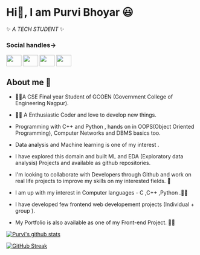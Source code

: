 # Hi👋, I am Purvi Bhoyar :smiley:	

✨ _A TECH STUDENT_ ✨ 

### Social handles->
<!--#### I have added Platforms where I code. Do have a look here also. -->
   
 
  <a href="https://www.linkedin.com/in/purvi-bhoyar-50b6561b1/" rel="nofollow"><img align="center" src="https://raw.githubusercontent.com/rahuldkjain/github-profile-readme-generator/master/src/images/icons/Social/linked-in-alt.svg" alt="" height="30" width="40" style="max-width: 100%;"></a>
   <a href="https://twitter.com/BhoyarPurvi" rel="nofollow"><img align="center" src="https://raw.githubusercontent.com/rahuldkjain/github-profile-readme-generator/master/src/images/icons/Social/twitter.svg" alt="" height="30" width="40" style="max-width: 100%;"></a> 
   <a href="https://www.hackerearth.com/@bhoyarpurvi" rel="nofollow"><img align="center" src="https://raw.githubusercontent.com/rahuldkjain/github-profile-readme-generator/master/src/images/icons/Social/hackerearth.svg" alt="" height="30" width="40" style="max-width: 100%;"></a>
  <a href="https://www.hackerrank.com/bhoyarpurvi" rel="nofollow"><img align="center" src="https://raw.githubusercontent.com/rahuldkjain/github-profile-readme-generator/master/src/images/icons/Social/hackerrank.svg" alt="" height="30" width="40" style="max-width: 100%;"></a>


## About me :rocket:	

   - :woman_student:A CSE Final year Student of GCOEN (Government College of Engineering Nagpur).

   - :woman_technologist: A Enthusiastic Coder and love to develop new things. 
   
   - Programming  with C++ and Python , hands on in OOPS(Object Oriented Programming),
     Computer Networks and DBMS basics too. 
   
   - Data analysis and Machine learning is one of my interest .
         
   - I have explored this domain and built ML and EDA (Exploratory data analysis) Projects 
     and available as github repositories.

   - I'm looking to collaborate with Developers through Github and work on real life projects to improve my skills on my interested fields. :100:

   - I am up with my interest in Computer languages - C ,C++ ,Python .:sassy_woman: 

   - I have developed few frontend web developement projects (Individual + group ).

   - My Portfolio is also available as one of my Front-end Project.
:raising_hand_woman:	



  [![Purvi's github stats](https://github-readme-stats.vercel.app/api?username=PurviBhoyar21&count_private=true&show_icons=true&theme=radical&hide_rank=false)](https://github.com/Purvibhoyar/github-readme-stats) 

[![GitHub Streak](https://github-readme-streak-stats.herokuapp.com/?user=PurviBhoyar21&theme=dark)](https://github.com/Purvibhoyar/github-readme-stats)


<!--
- 👯 I’m looking to collaborate on ...
- 🤔 I’m looking for help with ...
- 💬 Ask me about ...
- 📫 How to reach me: ...
- 😄 Pronouns: ...
- ⚡ Fun fact: ...
-->
